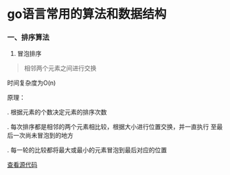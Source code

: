 # go语言常用的算法和数据结构

### 一、排序算法

1. 冒泡排序

> 相邻两个元素之间进行交换

时间复杂度为O(n)

原理：

. 根据元素的个数决定元素的排序次数

. 每次排序都是相邻的两个元素相比较，根据大小进行位置交换，并一直执行
至最后一次尚未冒泡到的地方

. 每一轮的比较都将最大或最小的元素冒泡到最后对应的位置


[查看源代码](https://github.com/wujiangweiphp/gousually/blob/master/sort/bubble.go)




